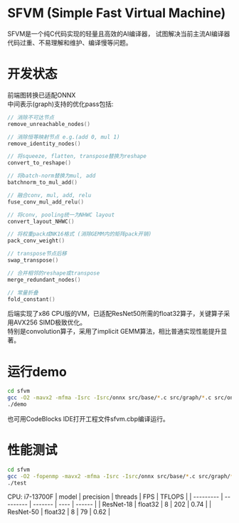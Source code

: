 # SFVM (Simple Fast Virtual Machine)

SFVM是一个纯C代码实现的轻量且高效的AI编译器， 试图解决当前主流AI编译器代码过重、不易理解和维护、编译慢等问题。   


# 开发状态
前端图转换已适配ONNX   
中间表示(graph)支持的优化pass包括:   
```c
// 消除不可达节点
remove_unreachable_nodes()

// 消除恒等映射节点 e.g.(add 0, mul 1)
remove_identity_nodes()

// 将squeeze, flatten, transpose替换为reshape
convert_to_reshape()

// 将batch-norm替换为mul, add
batchnorm_to_mul_add()

// 融合conv, mul, add, relu
fuse_conv_mul_add_relu()

// 将conv, pooling统一为NHWC layout
convert_layout_NHWC()

// 将权重pack成NK16格式 (消除GEMM内的矩阵pack开销)
pack_conv_weight()

// transpose节点后移
swap_transpose()

// 合并相邻的reshape或transpose
merge_redundant_nodes()

// 常量折叠
fold_constant()
```
后端实现了x86 CPU版的VM，已适配ResNet50所需的float32算子，关键算子采用AVX256 SIMD极致优化。   
特别是convolution算子，采用了implicit GEMM算法，相比普通实现性能提升显著。   


# 运行demo
```bash
cd sfvm
gcc -O2 -mavx2 -mfma -Isrc -Isrc/onnx src/base/*.c src/graph/*.c src/onnx/*.c src/optimizer/*.c src/backend/*.c src/compute_lib/*.c demo/*.c -o demo -s
./demo
```
也可用CodeBlocks IDE打开工程文件sfvm.cbp编译运行。   


# 性能测试
```bash
cd sfvm
gcc -O2 -fopenmp -mavx2 -mfma -Isrc -Isrc/onnx src/base/*.c src/graph/*.c src/onnx/*.c src/optimizer/*.c src/backend/*.c src/compute_lib/*.c test_perf.c -o test -lgomp -s
./test
```
CPU: i7-13700F
| model     | precision | threads | FPS  | TFLOPS |
| --------- | --------- | ------- | ---- | ------ |
| ResNet-18 | float32   | 8       | 202  | 0.74   |
| ResNet-50 | float32   | 8       | 79   | 0.62   |

